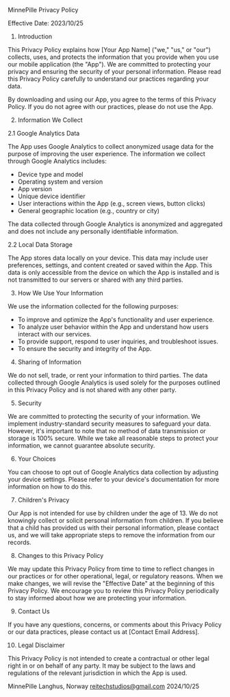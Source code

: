 MinnePille Privacy Policy

Effective Date: 2023/10/25

1. Introduction

This Privacy Policy explains how [Your App Name] ("we," "us," or "our") collects, uses, and protects the information that you provide when you use our mobile application (the "App"). We are committed to protecting your privacy and ensuring the security of your personal information. Please read this Privacy Policy carefully to understand our practices regarding your data.

By downloading and using our App, you agree to the terms of this Privacy Policy. If you do not agree with our practices, please do not use the App.

2. Information We Collect

2.1 Google Analytics Data

The App uses Google Analytics to collect anonymized usage data for the purpose of improving the user experience. The information we collect through Google Analytics includes:

- Device type and model
- Operating system and version
- App version
- Unique device identifier
- User interactions within the App (e.g., screen views, button clicks)
- General geographic location (e.g., country or city)

The data collected through Google Analytics is anonymized and aggregated and does not include any personally identifiable information.

2.2 Local Data Storage

The App stores data locally on your device. This data may include user preferences, settings, and content created or saved within the App. This data is only accessible from the device on which the App is installed and is not transmitted to our servers or shared with any third parties.

3. How We Use Your Information

We use the information collected for the following purposes:

- To improve and optimize the App's functionality and user experience.
- To analyze user behavior within the App and understand how users interact with our services.
- To provide support, respond to user inquiries, and troubleshoot issues.
- To ensure the security and integrity of the App.

4. Sharing of Information

We do not sell, trade, or rent your information to third parties. The data collected through Google Analytics is used solely for the purposes outlined in this Privacy Policy and is not shared with any other party.

5. Security

We are committed to protecting the security of your information. We implement industry-standard security measures to safeguard your data. However, it's important to note that no method of data transmission or storage is 100% secure. While we take all reasonable steps to protect your information, we cannot guarantee absolute security.

6. Your Choices

You can choose to opt out of Google Analytics data collection by adjusting your device settings. Please refer to your device's documentation for more information on how to do this.

7. Children's Privacy

Our App is not intended for use by children under the age of 13. We do not knowingly collect or solicit personal information from children. If you believe that a child has provided us with their personal information, please contact us, and we will take appropriate steps to remove the information from our records.

8. Changes to this Privacy Policy

We may update this Privacy Policy from time to time to reflect changes in our practices or for other operational, legal, or regulatory reasons. When we make changes, we will revise the "Effective Date" at the beginning of this Privacy Policy. We encourage you to review this Privacy Policy periodically to stay informed about how we are protecting your information.

9. Contact Us

If you have any questions, concerns, or comments about this Privacy Policy or our data practices, please contact us at [Contact Email Address].

10. Legal Disclaimer

This Privacy Policy is not intended to create a contractual or other legal right in or on behalf of any party. It may be subject to the laws and regulations of the relevant jurisdiction in which the App is used.

MinnePille
Langhus, Norway
reitechstudios@gmail.com
2024/10/25
